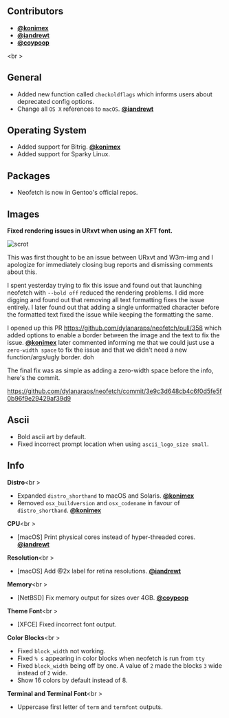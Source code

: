 ## Contributors

- **[@konimex](https://github.com/konimex)**
- **[@iandrewt](https://github.com/iandrewt)**
- **[@coypoop](https://github.com/coypoop)**

<br \>

## General

- Added new function called `checkoldflags` which informs users about deprecated config options.
- Change all `OS X` references to `macOS`. **[@iandrewt](https://github.com/iandrewt)**


## Operating System

- Added support for Bitrig. **[@konimex](https://github.com/konimex)**
- Added support for Sparky Linux.


## Packages

- Neofetch is now in Gentoo's official repos.


## Images

**Fixed rendering issues in URxvt when using an XFT font.**

![scrot](https://i.sli.mg/6qp9Cg.png)

This was first thought to be an issue between URxvt and W3m-img and I apologize for immediately closing bug reports and dismissing comments about this.

I spent yesterday trying to fix this issue and found out that launching neofetch with `--bold off`
reduced the rendering problems. I did more digging and found out that removing all text formatting fixes the issue entirely. I later found out that adding a single unformatted character before the formatted text fixed the issue while keeping the formatting the same.

I opened up this PR https://github.com/dylanaraps/neofetch/pull/358 which added options to enable a border between the image and the text to fix the issue. **[@konimex](https://github.com/konimex)** later commented informing me that we could just use a `zero-width space` to fix the issue and that we didn't need a new function/args/ugly border. doh

The final fix was as simple as adding a zero-width space before the info, here's the commit.

https://github.com/dylanaraps/neofetch/commit/3e9c3d648cb4c6f0d5fe5f0b96f9e29429af39d9


## Ascii

- Bold ascii art by default.
- Fixed incorrect prompt location when using `ascii_logo_size small`.


## Info

**Distro**<br \>

- Expanded `distro_shorthand` to macOS and Solaris. **[@konimex](https://github.com/konimex)**
- Removed `osx_buildversion` and `osx_codename` in favour of `distro_shorthand`. **[@konimex](https://github.com/konimex)**

**CPU**<br \>

- [macOS] Print physical cores instead of hyper-threaded cores. **[@iandrewt](https://github.com/iandrewt)**

**Resolution**<br \>

- [macOS] Add @2x label for retina resolutions. **[@iandrewt](https://github.com/iandrewt)**

**Memory**<br \>

- [NetBSD] Fix memory output for sizes over 4GB. **[@coypoop](https://github.com/coypoop)**

**Theme Font**<br \>

- [XFCE] Fixed incorrect font output.

**Color Blocks**<br \>

- Fixed `block_width` not working.
- Fixed `% s` appearing in color blocks when neofetch is run from `tty`
- Fixed `block_width` being off by one. A value of `2` made the blocks `3` wide instead of `2` wide.
- Show 16 colors by default instead of 8.

**Terminal and Terminal Font**<br \>

- Uppercase first letter of `term` and `termfont` outputs.
